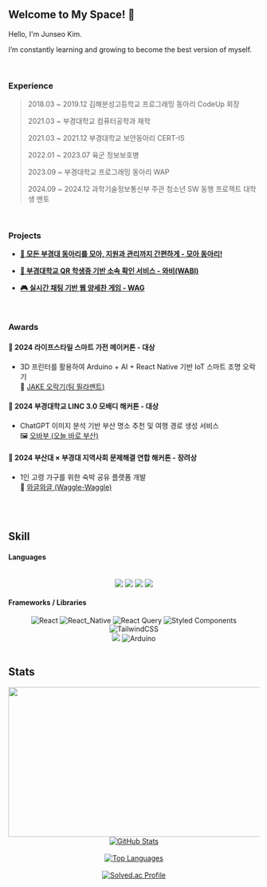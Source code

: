 ## Welcome to My Space! 🚀

Hello, I'm Junseo Kim.

I’m constantly learning and growing to become the best version of myself.

<br/>

### Experience
> 2018.03 ~ 2019.12 김해분성고등학교 프로그래밍 동아리 CodeUp 회장
> 
> 2021.03 ~ 부경대학교 컴퓨터공학과 재학
> 
> 2021.03 ~ 2021.12 부경대학교 보안동아리 CERT-IS
> 
> 2022.01 ~ 2023.07 육군 정보보호병
> 
> 2023.09 ~ 부경대학교 프로그래밍 동아리 WAP
> 
> 2024.09 ~ 2024.12 과학기술정보통신부 주관 청소년 SW 동행 프로젝트 대학생 멘토

<br/>

### Projects
- [**🏫 모든 부경대 동아리를 모아, 지원과 관리까지 간편하게 - 모아 동아리!**](https://github.com/Moadong/moadong)
 
- [**📸 부경대학교 QR 학생증 기반 소속 확인 서비스 - 와비(WABI)**](https://github.com/pknu-wap/WABI-FE) 

- [**🎮 실시간 채팅 기반 웹 양세찬 게임 - WAG**](https://github.com/pknu-wap/WAG) 


<br/>

### Awards

#### 🥇 2024 라이프스타일 스마트 가전 메이커톤 - 대상  
- 3D 프린터를 활용하여 Arduino + AI + React Native 기반 IoT 스마트 조명 오락기  
🔗 [JAKE 오락기(팀 필라멘트)](https://github.com/makerthon-filament)


#### 🥇 2024 부경대학교 LINC 3.0 모배디 해커톤 - 대상  
- ChatGPT 이미지 분석 기반 부산 명소 추천 및 여행 경로 생성 서비스  
🖼 [오바부 (오늘 바로 부산)](https://github.com/oesnuj/2024-Mobady-Hackathon-FE)


#### 🥉 2024 부산대 × 부경대 지역사회 문제해결 연합 해커톤 - 장려상  
- 1인 고령 가구를 위한 숙박 공유 플랫폼 개발  
👵 [와글와글 (Waggle-Waggle)](https://github.com/oesnuj/waggle-waggle)


<br/>


  
<br/>

## Skill
#### Languages
<br> 
<div align="center"> 
   <img src="https://img.shields.io/badge/Node.js-339933?style=for-the-badge&logo=node.js&logoColor=white"> 
   <img src="https://img.shields.io/badge/C++-00599C?style=for-the-badge&logo=c%2B%2B&logoColor=white">
   <img src="https://img.shields.io/badge/JavaScript-F7DF1E?style=for-the-badge&logo=javascript&logoColor=black">
   <img src="https://img.shields.io/badge/TypeScript-3178C6?style=for-the-badge&logo=typescript&logoColor=white"> 
</div>

#### Frameworks / Libraries
<div align="center"> 

   <img src="https://img.shields.io/badge/React-61DAFB?style=for-the-badge&logo=react&logoColor=white&color=61DAFB&labelColor=61DAFB" alt="React">
   <img src="https://img.shields.io/badge/React_Native-20232A?style=for-the-badge&logo=react&logoColor=61DAFB" alt="React_Native">
   <img src="https://img.shields.io/badge/React%20Query-FF4154?style=for-the-badge&logo=reactquery&logoColor=white" alt="React Query">
   <img src="https://img.shields.io/badge/Styled%20Components-DB7093?style=for-the-badge&logo=styled-components&logoColor=white" alt="Styled Components">
   <img src="https://img.shields.io/badge/TailwindCSS-06B6D4?style=for-the-badge&logo=tailwindcss&logoColor=white" alt="TailwindCSS">

   <br />

   <img src="https://img.shields.io/badge/Express-000000?style=for-the-badge&logo=express&logoColor=white"> 
   <img src="https://img.shields.io/badge/Arduino-00979D?style=for-the-badge&logo=Arduino&logoColor=white" alt="Arduino">
</div>

<!--br>
<h3 align="center">⚒ Collaboration Tools</h3>
<p align="center">
<img src="https://img.shields.io/badge/GIT-E44C30?style=for-the-badge&logo=git&logoColor=white"/>
<img src="https://img.shields.io/badge/GitHub-100000?style=for-the-badge&logo=github&logoColor=white"/>
<img src="https://img.shields.io/badge/Notion-000000?style=for-the-badge&logo=notion&logoColor=white"/>
<img src="https://img.shields.io/badge/Figma-F24E1E?style=for-the-badge&logo=figma&logoColor=white"/>
</p -->

<br>

## Stats</h3>
<p align="center">
<a href="https://github.com/devxb/gitanimals">
<img
  src="https://render.gitanimals.org/farms/oesnuj"
  width="600"
  height="300"
/>
</a>

<a href="https://github.com/oesnuj">
    <img src="https://github-readme-stats.vercel.app/api?username=oesnuj&show_icons=true&bg_color=00000000&layout=compact&theme=holi" alt="GitHub Stats">
</a>
<br>
<br>
<a href="https://github.com/oesnuj">
    <img src="https://github-readme-stats.vercel.app/api/top-langs/?username=oesnuj&layout=compact&theme=github_dark" alt="Top Languages">
</a>
<br>
<br>
<a href="https://solved.ac/oesnuj">
    <img src="http://mazassumnida.wtf/api/v2/generate_badge?boj=oesnuj" alt="Solved.ac Profile">
</a>
<!--br>
<a href="https://hits.seeyoufarm.com">
    <img src="https://hits.seeyoufarm.com/api/count/incr/badge.svg?url=https%3A%2F%2Fgithub.com%2Foesnuj&count_bg=%233D89C8&title_bg=%23555555&icon=&icon_color=%23E7E7E7&title=%F0%9F%91%8Dhits+&edge_flat=true"/>
</a -->
</p>

